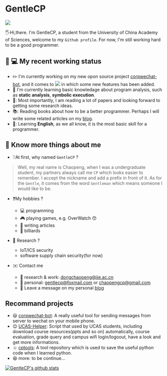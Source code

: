 # GentleCP

![](https://komarev.com/ghpvc/?username=GentleCP&color=yellowgreen)

🖐️Hi,there. I'm GentleCP, a student from the University of China Academy of Sciences, welcome to my `Github profile`. For now, I'm still working hard to be a good programmer. 

## 💁 💻 My recent working status
- :pencil2: I'm currently working on my new opon source project [corpwechat-bot](https://github.com/GentleCP/corpwechat-bot), and it comes to <a ><img src="https://img.shields.io/pypi/v/corpwechatbot"/></a>  in which some new features has been added.
- :blue_book: I'm currently learning basic knowledage about program analysis, such as **static analysis**, **symbolic execution**.
- 🤔: Most importantly, I am reading a lot of papers and looking forward to getting some research ideas.
- 📚: Reading books about how to be a better programmer. Perhaps I will write some related articles on my [blog](https://blog.gentlecp.com).
- 📓: Learning **English**, as we all know, it is the most basic skill for a programmer.

## 👦 Know more things about me
- ❔At first, why named `GentleCP` ?
> Well, my real name is Chaopeng, when I was a undergraduate student, my partners always call me `CP` which looks easier to remember. I accept the nickname and add a prefix in front of it. As for the `Gentle`, it comes from the word `Gentleman` which means someone I would like to be.

- ❓My hobbies ?
    - 💻  programming
    - 🎮 playing games, e.g. OverWatch 😙
    - 📝 writing articles 
    - 🎱 billiards 

- 🔬 Research ?
    - IoT/ICS security
    - software supply chain security(for now)

- ✉️ Contact me
    - 🔭 research & work: dongchaopeng@iie.ac.cn
    - :boy: personal: gentlecp@foxmail.com or chaopengcp@gmail.com
    - 🔖 Leave a message on my personal [blog](https://blog.gentlecp.com/about/)
    
## Recommand projects 

- :smiley: [corpwechat-bot](https://github.com/GentleCP/corpwechat-bot): A really useful tool for sending messages from server to wechat on your mobile phone.
- :wink: [UCAS-Helper](https://github.com/GentleCP/UCAS-Helper): Script that used by UCAS students, including download course resources(ppts and so on) automatically, course evaluation, grade query and campus wifi login/logoout, have a look and get more informations.
- :relaxed: [cptools](https://github.com/GentleCP/cptools): A tool repository which is used to save the useful python code when I learned python.
- :laughing: more: to be continue...

[![GentleCP's github stats](https://github-readme-stats.vercel.app/api?username=GentleCP&show_icons=true&theme=tokyonight)](https://github.com/anuraghazra/github-readme-stats)


